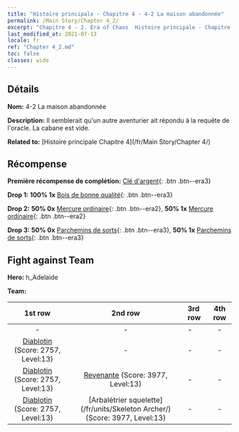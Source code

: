 ```yaml
---
title: "Histoire principale - Chapitre 4 - 4-2 La maison abandonnée"
permalink: /Main Story/Chapter 4_2/
excerpt: "Chapitre 4 - 2. Era of Chaos  Histoire principale - Chapitre 4_2. 4-2 La maison abandonnée"
last_modified_at: 2021-07-13
locale: fr
ref: "Chapter 4_2.md"
toc: false
classes: wide
---
```


## Détails

 **Nom:** 4-2 La maison abandonnée

 **Description:** Il semblerait qu'un autre aventurier ait répondu à la requête de l'oracle. La cabane est vide.

 **Related to:** [Histoire principale Chapitre 4](/fr/Main Story/Chapter 4/)

## Récompense

 **Première récompense de complétion:** [Clé d'argent](/ItemsFR/con_693/){: .btn .btn--era3}

 **Drop 1:** **100% 1x** [Bois de bonne qualité](/ItemsFR/mat_13/){: .btn .btn--era3}

 **Drop 2:** **50% 0x** [Mercure ordinaire](/ItemsFR/mat_8/){: .btn .btn--era2}, **50% 1x** [Mercure ordinaire](/ItemsFR/mat_8/){: .btn .btn--era2}

 **Drop 3:** **50% 0x** [Parchemins de sorts](/ItemsFR/con_694/){: .btn .btn--era3}, **50% 1x** [Parchemins de sorts](/ItemsFR/con_694/){: .btn .btn--era3}


## Fight against Team
 **Hero:** h_Adelaide

 **Team:**


  | 1st row | 2nd row | 3rd row | 4th row |
  |:----:|:----:|:----|:----:|
  | - | - | - | - |
  | [Diablotin](/fr/units/Imp/) (Score: 2757, Level:13)  | - | - | - |
  | [Diablotin](/fr/units/Imp/) (Score: 2757, Level:13)  | [Revenante](/fr/units/Wight/) (Score: 3977, Level:13)  | - | - |
  | [Diablotin](/fr/units/Imp/) (Score: 2757, Level:13)  | [Arbalétrier squelette](/fr/units/Skeleton Archer/) (Score: 3977, Level:13)  | - | - |


